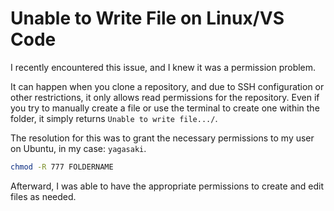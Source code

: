 # Unable to Write File on Linux/VS Code

I recently encountered this issue, and I knew it was a permission problem.

It can happen when you clone a repository, and due to SSH configuration or other restrictions, it only allows read permissions for the repository. Even if you try to manually create a file or use the terminal to create one within the folder, it simply returns `Unable to write file.../`.

The resolution for this was to grant the necessary permissions to my user on Ubuntu, in my case: `yagasaki`.

```bash
chmod -R 777 FOLDERNAME
```

Afterward, I was able to have the appropriate permissions to create and edit files as needed.
